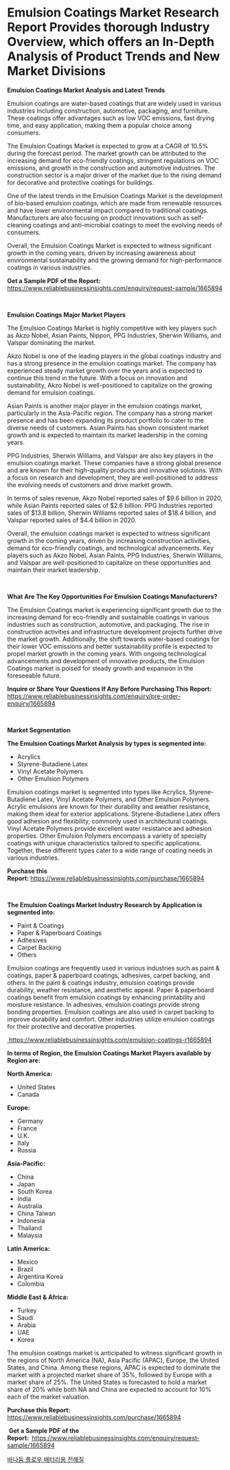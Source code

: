<p><h1>Emulsion Coatings Market Research Report Provides thorough Industry Overview, which offers an In-Depth Analysis of Product Trends and New Market Divisions</h1></p><p><strong>Emulsion Coatings Market Analysis and Latest Trends</strong></p>
<p><p>Emulsion coatings are water-based coatings that are widely used in various industries including construction, automotive, packaging, and furniture. These coatings offer advantages such as low VOC emissions, fast drying time, and easy application, making them a popular choice among consumers.</p><p>The Emulsion Coatings Market is expected to grow at a CAGR of 10.5% during the forecast period. The market growth can be attributed to the increasing demand for eco-friendly coatings, stringent regulations on VOC emissions, and growth in the construction and automotive industries. The construction sector is a major driver of the market due to the rising demand for decorative and protective coatings for buildings.</p><p>One of the latest trends in the Emulsion Coatings Market is the development of bio-based emulsion coatings, which are made from renewable resources and have lower environmental impact compared to traditional coatings. Manufacturers are also focusing on product innovations such as self-cleaning coatings and anti-microbial coatings to meet the evolving needs of consumers.</p><p>Overall, the Emulsion Coatings Market is expected to witness significant growth in the coming years, driven by increasing awareness about environmental sustainability and the growing demand for high-performance coatings in various industries.</p></p>
<p><strong>Get a Sample PDF of the Report:&nbsp;</strong> <a href="https://www.reliablebusinessinsights.com/enquiry/request-sample/1665894">https://www.reliablebusinessinsights.com/enquiry/request-sample/1665894</a></p>
<p>&nbsp;</p>
<p><strong>Emulsion Coatings Major Market Players</strong></p>
<p><p>The Emulsion Coatings Market is highly competitive with key players such as Akzo Nobel, Asian Paints, Nippon, PPG Industries, Sherwin Williams, and Valspar dominating the market. </p><p>Akzo Nobel is one of the leading players in the global coatings industry and has a strong presence in the emulsion coatings market. The company has experienced steady market growth over the years and is expected to continue this trend in the future. With a focus on innovation and sustainability, Akzo Nobel is well-positioned to capitalize on the growing demand for emulsion coatings.</p><p>Asian Paints is another major player in the emulsion coatings market, particularly in the Asia-Pacific region. The company has a strong market presence and has been expanding its product portfolio to cater to the diverse needs of customers. Asian Paints has shown consistent market growth and is expected to maintain its market leadership in the coming years.</p><p>PPG Industries, Sherwin Williams, and Valspar are also key players in the emulsion coatings market. These companies have a strong global presence and are known for their high-quality products and innovative solutions. With a focus on research and development, they are well-positioned to address the evolving needs of customers and drive market growth.</p><p>In terms of sales revenue, Akzo Nobel reported sales of $9.6 billion in 2020, while Asian Paints reported sales of $2.6 billion. PPG Industries reported sales of $13.8 billion, Sherwin Williams reported sales of $18.4 billion, and Valspar reported sales of $4.4 billion in 2020.</p><p>Overall, the emulsion coatings market is expected to witness significant growth in the coming years, driven by increasing construction activities, demand for eco-friendly coatings, and technological advancements. Key players such as Akzo Nobel, Asian Paints, PPG Industries, Sherwin Williams, and Valspar are well-positioned to capitalize on these opportunities and maintain their market leadership.</p></p>
<p>&nbsp;</p>
<p><strong>What Are The Key Opportunities For Emulsion Coatings Manufacturers?</strong></p>
<p><p>The Emulsion Coatings market is experiencing significant growth due to the increasing demand for eco-friendly and sustainable coatings in various industries such as construction, automotive, and packaging. The rise in construction activities and infrastructure development projects further drive the market growth. Additionally, the shift towards water-based coatings for their lower VOC emissions and better sustainability profile is expected to propel market growth in the coming years. With ongoing technological advancements and development of innovative products, the Emulsion Coatings market is poised for steady growth and expansion in the foreseeable future.</p></p>
<p><strong>Inquire or Share Your Questions If Any Before Purchasing This Report:</strong> <a href="https://www.reliablebusinessinsights.com/enquiry/pre-order-enquiry/1665894">https://www.reliablebusinessinsights.com/enquiry/pre-order-enquiry/1665894</a></p>
<p>&nbsp;</p>
<p><strong>Market Segmentation</strong></p>
<p><strong>The Emulsion Coatings Market Analysis by types is segmented into:</strong></p>
<p><ul><li>Acrylics</li><li>Styrene-Butadiene Latex</li><li>Vinyl Acetate Polymers</li><li>Other Emulsion Polymers</li></ul></p>
<p><p>Emulsion coatings market is segmented into types like Acrylics, Styrene-Butadiene Latex, Vinyl Acetate Polymers, and Other Emulsion Polymers. Acrylic emulsions are known for their durability and weather resistance, making them ideal for exterior applications. Styrene-Butadiene Latex offers good adhesion and flexibility, commonly used in architectural coatings. Vinyl Acetate Polymers provide excellent water resistance and adhesion properties. Other Emulsion Polymers encompass a variety of specialty coatings with unique characteristics tailored to specific applications. Together, these different types cater to a wide range of coating needs in various industries.</p></p>
<p><strong>Purchase this Report:&nbsp;</strong><a href="https://www.reliablebusinessinsights.com/purchase/1665894">https://www.reliablebusinessinsights.com/purchase/1665894</a></p>
<p>&nbsp;</p>
<p><strong>The Emulsion Coatings Market Industry Research by Application is segmented into:</strong></p>
<p><ul><li>Paint & Coatings</li><li>Paper & Paperboard Coatings</li><li>Adhesives</li><li>Carpet Backing</li><li>Others</li></ul></p>
<p><p>Emulsion coatings are frequently used in various industries such as paint & coatings, paper & paperboard coatings, adhesives, carpet backing, and others. In the paint & coatings industry, emulsion coatings provide durability, weather resistance, and aesthetic appeal. Paper & paperboard coatings benefit from emulsion coatings by enhancing printability and moisture resistance. In adhesives, emulsion coatings provide strong bonding properties. Emulsion coatings are also used in carpet backing to improve durability and comfort. Other industries utilize emulsion coatings for their protective and decorative properties.</p></p>
<p><a href="https://www.reliablebusinessinsights.com/emulsion-coatings-r1665894">&nbsp;https://www.reliablebusinessinsights.com/emulsion-coatings-r1665894</a></p>
<p><strong>In terms of Region, the Emulsion Coatings Market Players available by Region are:</strong></p>
<p>
    <p> <strong> North America: </strong>
        <ul>
            <li>United States</li>
            <li>Canada</li>
        </ul>
        </p> 
    <p> <strong> Europe: </strong>
        <ul>
            <li>Germany</li>
            <li>France</li>
            <li>U.K.</li>
            <li>Italy</li>
            <li>Russia</li>
        </ul>
        </p> 
    <p> <strong> Asia-Pacific: </strong>
        <ul>
            <li>China</li>
            <li>Japan</li>
            <li>South Korea</li>
            <li>India</li>
            <li>Australia</li>
            <li>China Taiwan</li>
            <li>Indonesia</li>
            <li>Thailand</li>
            <li>Malaysia</li>
        </ul>
        </p> 
    <p> <strong> Latin America: </strong>
        <ul>
            <li>Mexico</li>
            <li>Brazil</li>
            <li>Argentina Korea</li>
            <li>Colombia</li>
        </ul>
        </p> 
    <p> <strong> Middle East & Africa: </strong>
        <ul>
            <li>Turkey</li>
            <li>Saudi</li>
            <li>Arabia</li>
            <li>UAE</li>
            <li>Korea</li>
        </ul>
    </p>
    </p>
<p><p>The emulsion coatings market is anticipated to witness significant growth in the regions of North America (NA), Asia Pacific (APAC), Europe, the United States, and China. Among these regions, APAC is expected to dominate the market with a projected market share of 35%, followed by Europe with a market share of 25%. The United States is forecasted to hold a market share of 20% while both NA and China are expected to account for 10% each of the market valuation.</p></p>
<p><strong>Purchase this Report: </strong><a href="https://www.reliablebusinessinsights.com/purchase/1665894">https://www.reliablebusinessinsights.com/purchase/1665894</a></p>
<p>&nbsp;<strong>Get a Sample PDF of the Report:&nbsp;&nbsp;</strong><a href="https://www.reliablebusinessinsights.com/enquiry/request-sample/1665894">https://www.reliablebusinessinsights.com/enquiry/request-sample/1665894</a></p>
<p><strong></strong></p>
<p><p><a href="https://github.com/hxzi07639916/Market-Research-Report-List-2/blob/main/3098002118986.md">바나듐 플로우 배터리용 전해질</a></p></p>
